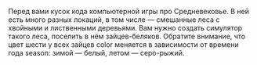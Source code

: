 Перед вами кусок кода компьютерной игры про Средневековье. В ней есть много разных локаций, в том числе — смешанные леса с хвойными и лиственными деревьями.
Вам нужно создать симулятор такого леса, поселить в нём зайцев-беляков. Обратите внимание, что цвет шести у всех зайцев  color меняется в зависимости от времени года season: зимой — белый, летом — серо-рыжий.